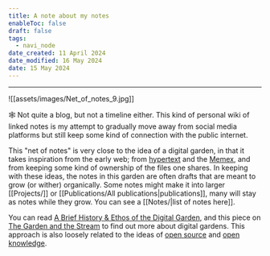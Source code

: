 ```yaml
---
title: A note about my notes
enableToc: false
draft: false
tags:
  - navi_node
date_created: 11 April 2024
date_modified: 16 May 2024
date: 15 May 2024
---
```

---

![[assets/images/Net_of_notes_9.jpg]]

🕸️ Not quite a blog, but not a timeline either. This kind of personal wiki of linked notes is my attempt to gradually move away from social media platforms but still keep some kind of connection with the public internet.

This "net of notes" is very close to the idea of a digital garden, in that it takes inspiration from the early web; from [hypertext](http://www.eastgate.com/garden/Enter.html) and the [Memex](https://en.wikipedia.org/wiki/Memex), and from keeping some kind of ownership of the files one shares. In keeping with these ideas, the notes in this garden are often drafts that are meant to grow (or wither) organically. Some notes might make it into larger [[Projects/]] or [[Publications/All publications|publications]], many will stay as notes while they grow. You can see a [[Notes/|list of notes here]].

You can read [A Brief History & Ethos of the Digital Garden](https://maggieappleton.com/garden-history), and this piece on [The Garden and the Stream](https://hapgood.us/2015/10/17/the-garden-and-the-stream-a-technopastoral/) to find out more about digital gardens. This approach is also loosely related to the ideas of [open source](https://www.youtube.com/live/XoATf7xGoUY?si=CTIbb3ZqufERMAQy) and [open knowledge](https://okfn.org/en/). 



